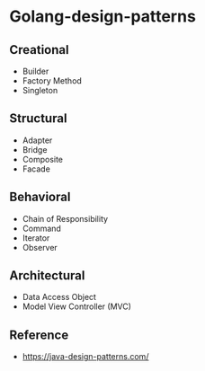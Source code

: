 # Golang-design-patterns

## Creational
- Builder
- Factory Method
- Singleton

## Structural
- Adapter
- Bridge
- Composite
- Facade

## Behavioral
- Chain of Responsibility
- Command
- Iterator
- Observer

## Architectural
- Data Access Object
- Model View Controller (MVC)

## Reference
- https://java-design-patterns.com/